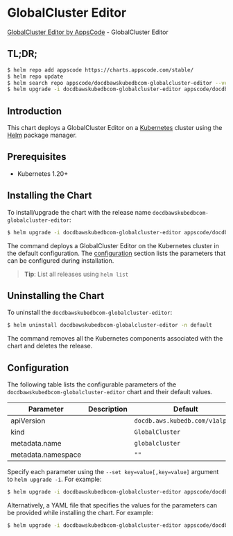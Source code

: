 # GlobalCluster Editor

[GlobalCluster Editor by AppsCode](https://appscode.com) - GlobalCluster Editor

## TL;DR;

```bash
$ helm repo add appscode https://charts.appscode.com/stable/
$ helm repo update
$ helm search repo appscode/docdbawskubedbcom-globalcluster-editor --version=v0.17.0
$ helm upgrade -i docdbawskubedbcom-globalcluster-editor appscode/docdbawskubedbcom-globalcluster-editor -n default --create-namespace --version=v0.17.0
```

## Introduction

This chart deploys a GlobalCluster Editor on a [Kubernetes](http://kubernetes.io) cluster using the [Helm](https://helm.sh) package manager.

## Prerequisites

- Kubernetes 1.20+

## Installing the Chart

To install/upgrade the chart with the release name `docdbawskubedbcom-globalcluster-editor`:

```bash
$ helm upgrade -i docdbawskubedbcom-globalcluster-editor appscode/docdbawskubedbcom-globalcluster-editor -n default --create-namespace --version=v0.17.0
```

The command deploys a GlobalCluster Editor on the Kubernetes cluster in the default configuration. The [configuration](#configuration) section lists the parameters that can be configured during installation.

> **Tip**: List all releases using `helm list`

## Uninstalling the Chart

To uninstall the `docdbawskubedbcom-globalcluster-editor`:

```bash
$ helm uninstall docdbawskubedbcom-globalcluster-editor -n default
```

The command removes all the Kubernetes components associated with the chart and deletes the release.

## Configuration

The following table lists the configurable parameters of the `docdbawskubedbcom-globalcluster-editor` chart and their default values.

|     Parameter      | Description |                  Default                   |
|--------------------|-------------|--------------------------------------------|
| apiVersion         |             | <code>docdb.aws.kubedb.com/v1alpha1</code> |
| kind               |             | <code>GlobalCluster</code>                 |
| metadata.name      |             | <code>globalcluster</code>                 |
| metadata.namespace |             | <code>""</code>                            |


Specify each parameter using the `--set key=value[,key=value]` argument to `helm upgrade -i`. For example:

```bash
$ helm upgrade -i docdbawskubedbcom-globalcluster-editor appscode/docdbawskubedbcom-globalcluster-editor -n default --create-namespace --version=v0.17.0 --set apiVersion=docdb.aws.kubedb.com/v1alpha1
```

Alternatively, a YAML file that specifies the values for the parameters can be provided while
installing the chart. For example:

```bash
$ helm upgrade -i docdbawskubedbcom-globalcluster-editor appscode/docdbawskubedbcom-globalcluster-editor -n default --create-namespace --version=v0.17.0 --values values.yaml
```
